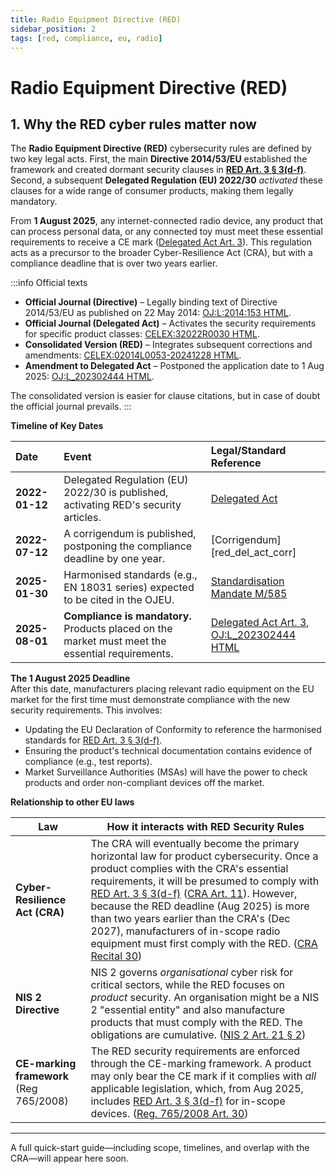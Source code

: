 ```yaml
---
title: Radio Equipment Directive (RED)
sidebar_position: 2
tags: [red, compliance, eu, radio]
---
```

# Radio Equipment Directive (RED)

## 1. Why the RED cyber rules matter now

The **Radio Equipment Directive (RED)** cybersecurity rules are defined by two key legal acts. First, the main **Directive 2014/53/EU** established the framework and created dormant security clauses in **[RED Art. 3 § 3(d-f)][red_art3]**. Second, a subsequent **Delegated Regulation (EU) 2022/30** *activated* these clauses for a wide range of consumer products, making them legally mandatory.

From **1 August 2025**, any internet-connected radio device, any product that can process personal data, or any connected toy must meet these essential requirements to receive a CE mark ([Delegated Act Art. 3][red_del_act_art3]). This regulation acts as a precursor to the broader Cyber-Resilience Act (CRA), but with a compliance deadline that is over two years earlier.

:::info Official texts
- **Official Journal (Directive)** – Legally binding text of Directive 2014/53/EU as published on 22 May 2014: [OJ:L:2014:153 HTML][red_dir].
- **Official Journal (Delegated Act)** – Activates the security requirements for specific product classes: [CELEX:32022R0030 HTML][red_del_act].
- **Consolidated Version (RED)** – Integrates subsequent corrections and amendments: [CELEX:02014L0053-20241228 HTML][red_consolidated].
- **Amendment to Delegated Act** – Postponed the application date to 1 Aug 2025: [OJ:L_202302444 HTML][red_del_act_amend].

The consolidated version is easier for clause citations, but in case of doubt the official journal prevails.
:::

**Timeline of Key Dates**

| Date | Event | Legal/Standard Reference |
| :--- | :--- | :--- |
| **2022-01-12** | Delegated Regulation (EU) 2022/30 is published, activating RED's security articles. | [Delegated Act][red_del_act] |
| **2022-07-12** | A corrigendum is published, postponing the compliance deadline by one year. | [Corrigendum][red_del_act_corr] |
| **2025-01-30** | Harmonised standards (e.g., EN 18031 series) expected to be cited in the OJEU. | [Standardisation Mandate M/585][std_mandate_m585] |
| **2025-08-01** | **Compliance is mandatory.** Products placed on the market must meet the essential requirements. | [Delegated Act Art. 3][red_del_act_art3], [OJ:L_202302444 HTML][red_del_act_amend] |

**The 1 August 2025 Deadline**  
After this date, manufacturers placing relevant radio equipment on the EU market for the first time must demonstrate compliance with the new security requirements. This involves:
*   Updating the EU Declaration of Conformity to reference the harmonised standards for [RED Art. 3 § 3(d-f)][red_art3].
*   Ensuring the product's technical documentation contains evidence of compliance (e.g., test reports).
*   Market Surveillance Authorities (MSAs) will have the power to check products and order non-compliant devices off the market.

**Relationship to other EU laws**

| Law | How it interacts with RED Security Rules |
|-----|---------------------------|
| **Cyber-Resilience Act (CRA)** | The CRA will eventually become the primary horizontal law for product cybersecurity. Once a product complies with the CRA's essential requirements, it will be presumed to comply with [RED Art. 3 § 3(d-f)][red_art3] ([CRA Art. 11][cra_art11]). However, because the RED deadline (Aug 2025) is more than two years earlier than the CRA's (Dec 2027), manufacturers of in-scope radio equipment must first comply with the RED. ([CRA Recital 30][cra_rec30]) |
| **NIS 2 Directive** | NIS 2 governs *organisational* cyber risk for critical sectors, while the RED focuses on *product* security. An organisation might be a NIS 2 "essential entity" and also manufacture products that must comply with the RED. The obligations are cumulative. ([NIS 2 Art. 21 § 2][nis2_art21]) |
| **CE-marking framework** (Reg 765/2008) | The RED security requirements are enforced through the CE-marking framework. A product may only bear the CE mark if it complies with *all* applicable legislation, which, from Aug 2025, includes [RED Art. 3 § 3(d-f)][red_art3] for in-scope devices. ([Reg. 765/2008 Art. 30][ce_marking_reg]) |

---

A full quick-start guide—including scope, timelines, and overlap with the CRA—will appear here soon.

<!-- Shared links -->
[cra_rec30]: https://eur-lex.europa.eu/legal-content/EN/TXT/HTML/?uri=OJ:L_202402847#rct_30 "CRA Recital 30 – Relationship with Radio Equipment Directive (RED)"
[cra_art11]: https://eur-lex.europa.eu/legal-content/EN/TXT/HTML/?uri=CELEX:02024R2847-20241120#art_11 "CRA Article 11 – More specific Union law"
[cra_art71]: https://eur-lex.europa.eu/legal-content/EN/TXT/?uri=CELEX:02024R2847-20241120#art_71 "CRA Article 71 – Entry into force and application"
[nis2_art21]: https://eur-lex.europa.eu/legal-content/EN/TXT/HTML/?uri=CELEX:32022L2555#art_21 "Cybersecurity risk-management measures"

<!-- RED-specific links -->
[red_dir]: https://eur-lex.europa.eu/legal-content/EN/TXT/HTML/?uri=CELEX:32014L0053 "Official Journal of Directive 2014/53/EU"
[red_del_act]: https://eur-lex.europa.eu/legal-content/EN/TXT/HTML/?uri=CELEX:32022R0030 "Delegated Regulation (EU) 2022/30 – activating security clauses"
[red_consolidated]: https://eur-lex.europa.eu/legal-content/EN/TXT/HTML/?uri=CELEX:02014L0053-20241228 "Consolidated text of Directive 2014/53/EU"
[red_del_act_art3]: https://eur-lex.europa.eu/legal-content/EN/TXT/HTML/?uri=CELEX:32022R0030#art_3 "Delegated Regulation Article 3 - Entry into force and application"
[red_art3]: https://eur-lex.europa.eu/legal-content/EN/TXT/HTML/?uri=CELEX:02014L0053-20241228#art_3 "RED Article 3 – Essential requirements"
[red_del_act_amend]: https://eur-lex.europa.eu/legal-content/EN/TXT/HTML/?uri=OJ:L_202302444 "Amendment  to Delegated Regulation (EU) 2022/30"
[std_mandate_m585]: https://ec.europa.eu/growth/tools-databases/mandates/index.cfm?fuseaction=search.detail&id=612 "Standardisation Mandate M/585 for Radio Equipment"
[ce_marking_reg]: https://eur-lex.europa.eu/legal-content/EN/TXT/HTML/?uri=CELEX:32008R0765#art_30 "Regulation (EC) No 765/2008 on CE Marking" 